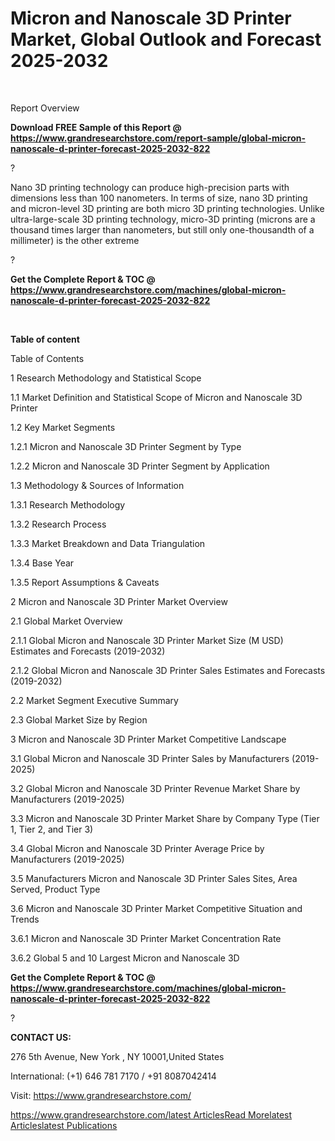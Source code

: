 <h1>Micron and Nanoscale 3D Printer Market, Global Outlook and Forecast 2025-2032</h1><br/><p>Report Overview</p>
 
 
 
 <div><b>Download FREE Sample of this Report @ <a href="https://www.grandresearchstore.com/report-sample/global-micron-nanoscale-d-printer-forecast-2025-2032-822">https://www.grandresearchstore.com/report-sample/global-micron-nanoscale-d-printer-forecast-2025-2032-822</a></b></div>
 
 
 
 <p>? </p>
 
 
 
 <p>Nano 3D printing technology can produce high-precision parts with dimensions less than 100 nanometers. In terms of size, nano 3D printing and micron-level 3D printing are both micro 3D printing technologies. Unlike ultra-large-scale 3D printing technology, micro-3D printing (microns are a thousand times larger than nanometers, but still only one-thousandth of a millimeter) is the other extreme</p>
 
 
 
 <p>? </p>
 
 
 
 <div><b>Get the Complete Report & TOC @ <a href="https://www.grandresearchstore.com/machines/global-micron-nanoscale-d-printer-forecast-2025-2032-822">https://www.grandresearchstore.com/machines/global-micron-nanoscale-d-printer-forecast-2025-2032-822</a></b></div>
 
 
 
 <p><br />
 
 <b>Table of content</b></p>
 
 
 
 <p>Table of Contents<br />
 
 1 Research Methodology and Statistical Scope<br />
 
 1.1 Market Definition and Statistical Scope of Micron and Nanoscale 3D Printer<br />
 
 1.2 Key Market Segments<br />
 
 1.2.1 Micron and Nanoscale 3D Printer Segment by Type<br />
 
 1.2.2 Micron and Nanoscale 3D Printer Segment by Application<br />
 
 1.3 Methodology & Sources of Information<br />
 
 1.3.1 Research Methodology<br />
 
 1.3.2 Research Process<br />
 
 1.3.3 Market Breakdown and Data Triangulation<br />
 
 1.3.4 Base Year<br />
 
 1.3.5 Report Assumptions & Caveats<br />
 
 2 Micron and Nanoscale 3D Printer Market Overview<br />
 
 2.1 Global Market Overview<br />
 
 2.1.1 Global Micron and Nanoscale 3D Printer Market Size (M USD) Estimates and Forecasts (2019-2032)<br />
 
 2.1.2 Global Micron and Nanoscale 3D Printer Sales Estimates and Forecasts (2019-2032)<br />
 
 2.2 Market Segment Executive Summary<br />
 
 2.3 Global Market Size by Region<br />
 
 3 Micron and Nanoscale 3D Printer Market Competitive Landscape<br />
 
 3.1 Global Micron and Nanoscale 3D Printer Sales by Manufacturers (2019-2025)<br />
 
 3.2 Global Micron and Nanoscale 3D Printer Revenue Market Share by Manufacturers (2019-2025)<br />
 
 3.3 Micron and Nanoscale 3D Printer Market Share by Company Type (Tier 1, Tier 2, and Tier 3)<br />
 
 3.4 Global Micron and Nanoscale 3D Printer Average Price by Manufacturers (2019-2025)<br />
 
 3.5 Manufacturers Micron and Nanoscale 3D Printer Sales Sites, Area Served, Product Type<br />
 
 3.6 Micron and Nanoscale 3D Printer Market Competitive Situation and Trends<br />
 
 3.6.1 Micron and Nanoscale 3D Printer Market Concentration Rate<br />
 
 3.6.2 Global 5 and 10 Largest Micron and Nanoscale 3D</p>
 
 
 
 <div><b>Get the Complete Report & TOC @ <a href="https://www.grandresearchstore.com/machines/global-micron-nanoscale-d-printer-forecast-2025-2032-822">https://www.grandresearchstore.com/machines/global-micron-nanoscale-d-printer-forecast-2025-2032-822</a></b></div>
 
 
 
 <p>? </p>
 
 
 
 <p><b>CONTACT US:</b><br />
 
 276 5th Avenue, New York , NY 10001,United States<br />
 
 International: (+1) 646 781 7170 / +91 8087042414<br />
 
 Visit: <a href="https://www.grandresearchstore.com/">https://www.grandresearchstore.com/</a><br />
 
 <a href="https://gyeongbokgung.com">https://www.grandresearchstore.com/</a><a href="https://hallyeomaritime.com">latest Articles</a><a href="https://jingwansa.com">Read More</a><a href="https://nguoiviet.jp/">latest Articles</a><a href="https://www.intelmarketresearch.com/">latest Publications</a></p>